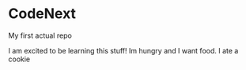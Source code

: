 # CodeNext
My first actual repo

I am excited to be learning this stuff!
Im hungry and I want food.
 I ate a cookie
 
